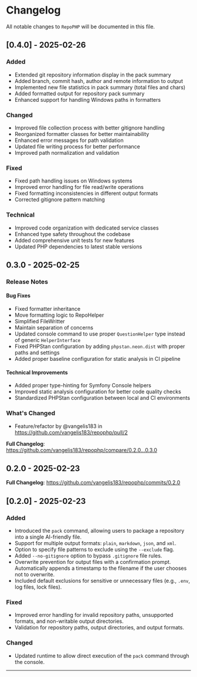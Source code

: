 # Changelog

All notable changes to `RepoPHP` will be documented in this file.

## [0.4.0] - 2025-02-26

### Added
- Extended git repository information display in the pack summary
- Added branch, commit hash, author and remote information to output
- Implemented new file statistics in pack summary (total files and chars)
- Added formatted output for repository pack summary
- Enhanced support for handling Windows paths in formatters

### Changed
- Improved file collection process with better gitignore handling
- Reorganized formatter classes for better maintainability
- Enhanced error messages for path validation
- Updated file writing process for better performance
- Improved path normalization and validation

### Fixed
- Fixed path handling issues on Windows systems
- Improved error handling for file read/write operations
- Fixed formatting inconsistencies in different output formats
- Corrected gitignore pattern matching

### Technical
- Improved code organization with dedicated service classes
- Enhanced type safety throughout the codebase
- Added comprehensive unit tests for new features
- Updated PHP dependencies to latest stable versions

## 0.3.0 - 2025-02-25

### Release Notes

#### Bug Fixes

- Fixed formatter inheritance
- Move formatting logic to RepoHelper
- Simplified FileWritter
- Maintain separation of concerns
- Updated console command to use proper `QuestionHelper` type instead of generic `HelperInterface`
- Fixed PHPStan configuration by adding `phpstan.neon.dist` with proper paths and settings
- Added proper baseline configuration for static analysis in CI pipeline

#### Technical Improvements

- Added proper type-hinting for Symfony Console helpers
- Improved static analysis configuration for better code quality checks
- Standardized PHPStan configuration between local and CI environments

### What's Changed

* Feature/refactor by @vangelis183 in https://github.com/vangelis183/repophp/pull/2

**Full Changelog**: https://github.com/vangelis183/repophp/compare/0.2.0...0.3.0

## 0.2.0 - 2025-02-23

**Full Changelog**: https://github.com/vangelis183/repophp/commits/0.2.0

## [0.2.0] - 2025-02-23

### Added

- Introduced the `pack` command, allowing users to package a repository into a single AI-friendly file.
- Support for multiple output formats: `plain`, `markdown`, `json`, and `xml`.
- Option to specify file patterns to exclude using the `--exclude` flag.
- Added `--no-gitignore` option to bypass `.gitignore` file rules.
- Overwrite prevention for output files with a confirmation prompt. Automatically appends a timestamp to the filename if the user chooses not to overwrite.
- Included default exclusions for sensitive or unnecessary files (e.g., `.env`, log files, lock files).

### Fixed

- Improved error handling for invalid repository paths, unsupported formats, and non-writable output directories.
- Validation for repository paths, output directories, and output formats.

### Changed

- Updated runtime to allow direct execution of the `pack` command through the console.


---
